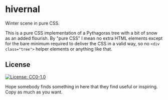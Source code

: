 hivernal
========

Winter scene in pure CSS.

This is a pure CSS implementation of a Pythagoras tree with a bit of snow as an
added flourish. By "pure CSS" I mean no extra HTML elements except for the bare
minimum required to deliver the CSS in a valid way, so no `<div class="tree">`
helper elements or anything like that.

License
-------

[![License: CC0-1.0](https://licensebuttons.net/l/zero/1.0/80x15.png)](http://creativecommons.org/publicdomain/zero/1.0/)

Hope somebody finds something in here that they find useful or inspiring.
Copy as much as you want.


